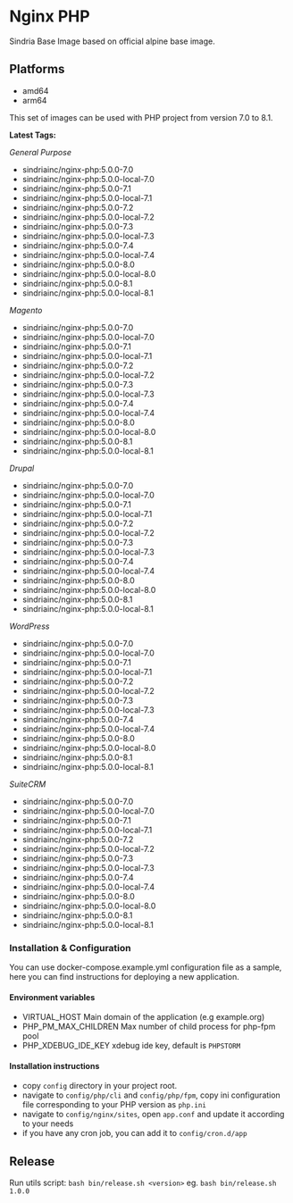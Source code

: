 # Nginx PHP

Sindria Base Image based on official alpine base image.

## Platforms

- amd64
- arm64

This set of images can be used with PHP project from version 7.0 to 8.1.

**Latest Tags:**

_General Purpose_

- sindriainc/nginx-php:5.0.0-7.0
- sindriainc/nginx-php:5.0.0-local-7.0
- sindriainc/nginx-php:5.0.0-7.1
- sindriainc/nginx-php:5.0.0-local-7.1
- sindriainc/nginx-php:5.0.0-7.2
- sindriainc/nginx-php:5.0.0-local-7.2
- sindriainc/nginx-php:5.0.0-7.3
- sindriainc/nginx-php:5.0.0-local-7.3
- sindriainc/nginx-php:5.0.0-7.4
- sindriainc/nginx-php:5.0.0-local-7.4
- sindriainc/nginx-php:5.0.0-8.0
- sindriainc/nginx-php:5.0.0-local-8.0
- sindriainc/nginx-php:5.0.0-8.1
- sindriainc/nginx-php:5.0.0-local-8.1

_Magento_

- sindriainc/nginx-php:5.0.0-7.0
- sindriainc/nginx-php:5.0.0-local-7.0
- sindriainc/nginx-php:5.0.0-7.1
- sindriainc/nginx-php:5.0.0-local-7.1
- sindriainc/nginx-php:5.0.0-7.2
- sindriainc/nginx-php:5.0.0-local-7.2
- sindriainc/nginx-php:5.0.0-7.3
- sindriainc/nginx-php:5.0.0-local-7.3
- sindriainc/nginx-php:5.0.0-7.4
- sindriainc/nginx-php:5.0.0-local-7.4
- sindriainc/nginx-php:5.0.0-8.0
- sindriainc/nginx-php:5.0.0-local-8.0
- sindriainc/nginx-php:5.0.0-8.1
- sindriainc/nginx-php:5.0.0-local-8.1

_Drupal_

- sindriainc/nginx-php:5.0.0-7.0
- sindriainc/nginx-php:5.0.0-local-7.0
- sindriainc/nginx-php:5.0.0-7.1
- sindriainc/nginx-php:5.0.0-local-7.1
- sindriainc/nginx-php:5.0.0-7.2
- sindriainc/nginx-php:5.0.0-local-7.2
- sindriainc/nginx-php:5.0.0-7.3
- sindriainc/nginx-php:5.0.0-local-7.3
- sindriainc/nginx-php:5.0.0-7.4
- sindriainc/nginx-php:5.0.0-local-7.4
- sindriainc/nginx-php:5.0.0-8.0
- sindriainc/nginx-php:5.0.0-local-8.0
- sindriainc/nginx-php:5.0.0-8.1
- sindriainc/nginx-php:5.0.0-local-8.1

_WordPress_

- sindriainc/nginx-php:5.0.0-7.0
- sindriainc/nginx-php:5.0.0-local-7.0
- sindriainc/nginx-php:5.0.0-7.1
- sindriainc/nginx-php:5.0.0-local-7.1
- sindriainc/nginx-php:5.0.0-7.2
- sindriainc/nginx-php:5.0.0-local-7.2
- sindriainc/nginx-php:5.0.0-7.3
- sindriainc/nginx-php:5.0.0-local-7.3
- sindriainc/nginx-php:5.0.0-7.4
- sindriainc/nginx-php:5.0.0-local-7.4
- sindriainc/nginx-php:5.0.0-8.0
- sindriainc/nginx-php:5.0.0-local-8.0
- sindriainc/nginx-php:5.0.0-8.1
- sindriainc/nginx-php:5.0.0-local-8.1

_SuiteCRM_

- sindriainc/nginx-php:5.0.0-7.0
- sindriainc/nginx-php:5.0.0-local-7.0
- sindriainc/nginx-php:5.0.0-7.1
- sindriainc/nginx-php:5.0.0-local-7.1
- sindriainc/nginx-php:5.0.0-7.2
- sindriainc/nginx-php:5.0.0-local-7.2
- sindriainc/nginx-php:5.0.0-7.3
- sindriainc/nginx-php:5.0.0-local-7.3
- sindriainc/nginx-php:5.0.0-7.4
- sindriainc/nginx-php:5.0.0-local-7.4
- sindriainc/nginx-php:5.0.0-8.0
- sindriainc/nginx-php:5.0.0-local-8.0
- sindriainc/nginx-php:5.0.0-8.1
- sindriainc/nginx-php:5.0.0-local-8.1

### Installation & Configuration

You can use docker-compose.example.yml configuration file as a sample, here you can find instructions
for deploying a new application.

#### Environment variables
- VIRTUAL_HOST Main domain of the application (e.g example.org)
- PHP_PM_MAX_CHILDREN Max number of child process for php-fpm pool 
- PHP_XDEBUG_IDE_KEY xdebug ide key, default is `PHPSTORM`

#### Installation instructions
- copy `config` directory in your project root.
- navigate to `config/php/cli` and `config/php/fpm`, copy ini configuration file corresponding to your
PHP version as `php.ini`
- navigate to `config/nginx/sites`, open `app.conf` and update it according to your needs
- if you have any cron job, you can add it to `config/cron.d/app`

## Release

Run utils script: `bash bin/release.sh <version>` eg. `bash bin/release.sh 1.0.0`
